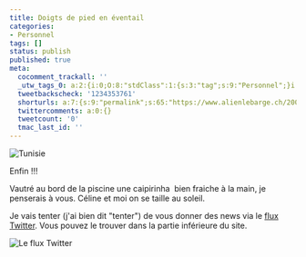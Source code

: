 ```yaml
---
title: Doigts de pied en éventail
categories:
- Personnel
tags: []
status: publish
published: true
meta:
  cocomment_trackall: ''
  _utw_tags_0: a:2:{i:0;O:8:"stdClass":1:{s:3:"tag";s:9:"Personnel";}i:1;O:8:"stdClass":1:{s:3:"tag";s:7:"Vacance";}}
  tweetbackscheck: '1234353761'
  shorturls: a:7:{s:9:"permalink";s:65:"https://www.alienlebarge.ch/2007/07/13/doigts-de-pied-en-eventail/";s:7:"tinyurl";s:25:"https://tinyurl.com/b6uatu";s:4:"isgd";s:17:"https://is.gd/j9Aw";s:5:"bitly";s:18:"https://bit.ly/4gP4";s:5:"snipr";s:22:"https://snipr.com/bopn7";s:5:"snurl";s:22:"https://snurl.com/bopn7";s:7:"snipurl";s:24:"https://snipurl.com/bopn7";}
  twittercomments: a:0:{}
  tweetcount: '0'
  tmac_last_id: ''
---
```

<img src="https://dlgjp9x71cipk.cloudfront.net/2007/07/tunesia.png" alt="Tunisie" />

Enfin !!!

Vautré au bord de la piscine une caipirinha  bien fraiche à la main, je penserais à vous. Céline et moi on se taille au soleil.

<!--more-->

Je vais tenter (j'ai bien dit "tenter") de vous donner des news via le <a href="https://twitter.com/alienlebarge" title="Flux RSS Twitter">flux Twitter</a>. Vous pouvez le trouver dans la partie inférieure du site.

<img src="https://dlgjp9x71cipk.cloudfront.net/2007/07/twitterrss.png" alt="Le flux Twitter" />
